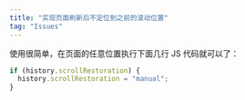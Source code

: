 ```yaml
---
title: "实现页面刷新后不定位到之前的滚动位置"
tag: "Issues"
---
```


使用很简单，在页面的任意位置执行下面几行 JS 代码就可以了：

```js
if (history.scrollRestoration) {
  history.scrollRestoration = "manual";
}
```
